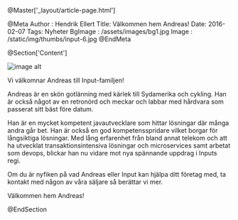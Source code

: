 @Master['_layout/article-page.html']

@Meta
Author : Hendrik Ellert
Title: Välkommen hem Andreas!
Date: 2016-02-07
Tags: Nyheter
BgImage : /assets/images/bg1.jpg
Image : /static/img/thumbs/input-6.jpg
@EndMeta

@Section['Content']

![image alt](/static/img/nyheter/AndreasLunderhage.jpg) 

Vi välkomnar Andreas till Input-familjen! 

Andreas är en skön gotlänning med kärlek till Sydamerika och cykling. Han är också något av en retronörd och meckar och labbar med hårdvara som passerat sitt bäst före datum.

Han är en mycket kompetent javautvecklare som hittar lösningar där många andra går bet. Han är också en god kompetensspridare vilket borgar för långsiktiga lösningar.
Med lång erfarenhet från bland annat telekom och att ha utvecklat transaktionsintensiva lösningar och microservices samt arbetat som devops, blickar han nu vidare mot nya spännande uppdrag i Inputs regi.

Om du är nyfiken på vad Andreas eller Input kan hjälpa ditt företag med, ta kontakt med någon av våra säljare så berättar vi mer.

Välkommen hem Andreas!

@EndSection
